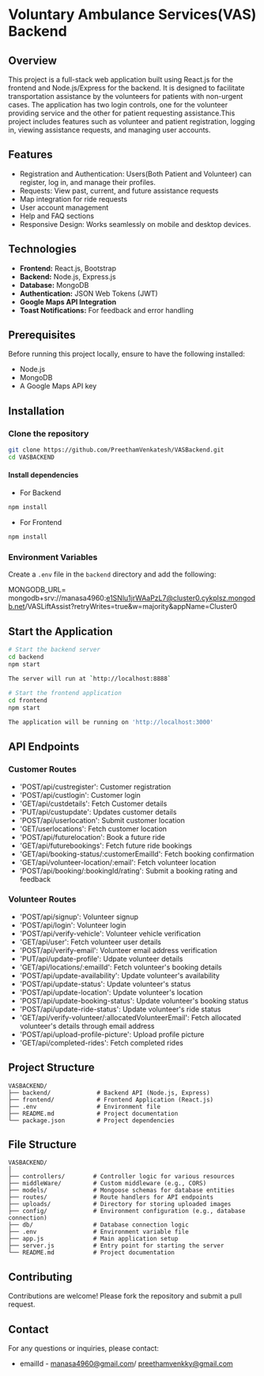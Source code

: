 # Voluntary Ambulance Services(VAS) Backend

## Overview

This project is a full-stack web application built using React.js for the frontend and Node.js/Express for the backend. It is designed to facilitate transportation assistance by the volunteers for patients with non-urgent cases. The application has two login controls, one for the volunteer providing service and the other for patient requesting assistance.This project includes features such as volunteer and patient registration, logging in, viewing assistance requests, and managing user accounts.

## Features

- Registration and Authentication: Users(Both Patient and Volunteer) can register, log in, and manage their profiles.
- Requests: View past, current, and future assistance requests
- Map integration for ride requests
- User account management
- Help and FAQ sections
- Responsive Design: Works seamlessly on mobile and desktop devices.

## Technologies

- **Frontend:** React.js, Bootstrap
- **Backend:** Node.js, Express.js
- **Database:** MongoDB
- **Authentication:** JSON Web Tokens (JWT)
- **Google Maps API Integration**
- **Toast Notifications:** For feedback and error handling

## Prerequisites 

Before running this project locally, ensure to have the following installed:
 
- Node.js
- MongoDB
- A Google Maps API key

## Installation

### Clone the repository
```bash
git clone https://github.com/PreethamVenkatesh/VASBackend.git
cd VASBACKEND
```
#### Install dependencies
- For Backend
```bash
npm install
```
- For Frontend
```bash
npm install
```
### Environment Variables
Create a `.env` file in the `backend` directory and add the following:

MONGODB_URL= mongodb+srv://manasa4960:e1SNlu1jrWAaPzL7@cluster0.cykplsz.mongodb.net/VASLiftAssist?retryWrites=true&w=majority&appName=Cluster0


## Start the Application

```bash
# Start the backend server
cd backend
npm start
 
The server will run at `http://localhost:8888`

# Start the frontend application
cd frontend
npm start

The application will be running on 'http://localhost:3000'
```

## API Endpoints

### Customer Routes
- 'POST/api/custregister': Customer registration
- 'POST/api/custlogin': Customer login
- 'GET/api/custdetails': Fetch Customer details
- 'PUT/api/custupdate': Updates customer details
- 'POST/api/userlocation': Submit customer location
- 'GET/userlocations': Fetch customer location
- 'POST/api/futurelocation': Book a future ride
- 'GET/api/futurebookings': Fetch future ride bookings
- 'GET/api/booking-status/:customerEmailId': Fetch booking confirmation
- 'GET/api/volunteer-location/:email': Fetch volunteer location
- 'POST/api/booking/:bookingId/rating': Submit a booking rating and feedback

### Volunteer Routes
- 'POST/api/signup': Volunteer signup
- 'POST/api/login': Volunteer login
- 'POST/api/verify-vehicle': Volunteer vehicle verification
- 'GET/api/user': Fetch volunteer user details
- 'POST/api/verify-email': Volunteer email address verification
- 'PUT/api/update-profile': Udpate volunteer details
- 'GET/api/locations/:emailId': Fetch volunteer's booking details
- 'POST/api/update-availability': Update volunteer's availability
- 'POST/api/update-status': Update volunteer's status
- 'POST/api/update-location': Update volunteer's location
- 'POST/api/update-booking-status': Update volunteer's booking status
- 'POST/api/update-ride-status': Update volunteer's ride status
- 'GET/api/verify-volunteer/:allocatedVolunteerEmail': Fetch allocated volunteer's details through email address
- 'POST/api/upload-profile-picture': Upload profile picture
- 'GET/api/completed-rides': Fetch completed rides

## Project Structure

```
VASBACKEND/
├── backend/             # Backend API (Node.js, Express)
├── frontend/            # Frontend Application (React.js)
├── .env                 # Environment file
├── README.md            # Project documentation
└── package.json         # Project dependencies
```

## File Structure
 
```
VASBACKEND/
│
├── controllers/        # Controller logic for various resources
├── middleWare/         # Custom middleware (e.g., CORS)
├── models/             # Mongoose schemas for database entities
├── routes/             # Route handlers for API endpoints
├── uploads/            # Directory for storing uploaded images
├── config/             # Environment configuration (e.g., database connection)
├── db/                 # Database connection logic
├── .env                # Environment variable file
├── app.js              # Main application setup
├── server.js           # Entry point for starting the server
└── README.md           # Project documentation
```

## Contributing
 
Contributions are welcome! Please fork the repository and submit a pull request.
 
## Contact
 
For any questions or inquiries, please contact:
 
- emailId - manasa4960@gmail.com/ preethamvenkky@gmail.com